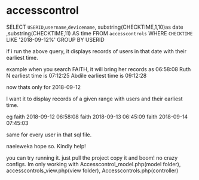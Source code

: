 # accesscontrol

SELECT `USERID`,`username`,`devicename`, substring(CHECKTIME,1,10)as date ,substring(CHECKTIME,11) AS time FROM `accesscontrols` WHERE `CHECKTIME` LIKE '2018-09-12%' GROUP BY USERID

if i run the above query, it displays records of users in that date with their earliest time.

example when you search FAITH, it will bring her records as 06:58:08
Ruth N  earliest time is 07:12:25
Abdile earliest time is 09:12:28

now thats only for 2018-09-12

I want it to display records of a given range with users and their earliest time.

eg faith 2018-09-12 06:58:08
 faith 2018-09-13 06:45:09
 faith 2018-09-14 07:45:03

 same for every user in that sql file.

 naeleweka hope so. Kindly help!


 you can try running it. just pull the project copy it and boom! no crazy configs. Im only working with Accesscontrol_model.php(model folder), accesscontrols_view.php(view folder), Accesscontrols.php(controller)
